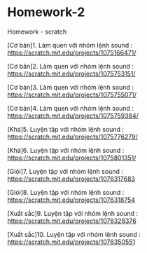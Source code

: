 # Homework-2
Homework - scratch

[Cơ bản]1. Làm quen với nhóm lệnh sound : https://scratch.mit.edu/projects/1075166471/

[Cơ bản]2. Làm quen với nhóm lệnh sound : https://scratch.mit.edu/projects/1075753151/

[Cơ bản]3. Làm quen với nhóm lệnh sound : https://scratch.mit.edu/projects/1075755071/

[Cơ bản]4. Làm quen với nhóm lệnh sound : https://scratch.mit.edu/projects/1075759384/

[Khá]5. Luyện tập với nhóm lệnh sound : https://scratch.mit.edu/projects/1075776279/

[Khá]6. Luyện tập với nhóm lệnh sound : https://scratch.mit.edu/projects/1075801351/

[Giỏi]7. Luyện tập với nhóm lệnh sound : https://scratch.mit.edu/projects/1076317683

[Giỏi]8. Luyện tập với nhóm lệnh sound : https://scratch.mit.edu/projects/1076318754

[Xuất sắc]9. Luyện tập với nhóm lệnh sound : https://scratch.mit.edu/projects/1076328376

[Xuất sắc]10. Luyện tập với nhóm lệnh sound : https://scratch.mit.edu/projects/1076350551


